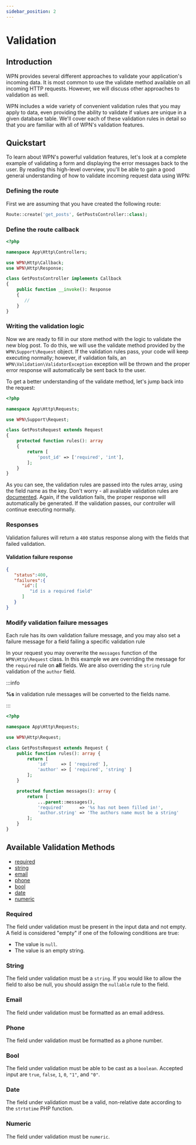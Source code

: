 ```yaml
---
sidebar_position: 2
---
```

# Validation

## Introduction 
WPN provides several different approaches to validate your application's incoming data. 
It is most common to use the validate method available on all incoming HTTP requests. 
However, we will discuss other approaches to validation as well.

WPN includes a wide variety of convenient validation rules that you may apply to data, 
even providing the ability to validate if values are unique in a given database table. 
We'll cover each of these validation rules in detail so that you are familiar with all of WPN's validation features.

## Quickstart

To learn about WPN's powerful validation features, let's look at a complete example of validating a form 
and displaying the error messages back to the user. By reading this high-level overview, 
you'll be able to gain a good general understanding of how to validate incoming request data using WPN:

### Defining the route

First we are assuming that you have created the following route:

```php 
Route::create('get_posts', GetPostsController::class);
```

### Define the route callback

```php
<?php

namespace App\Http\Controllers;

use WPN\Http\Callback;
use WPN\Http\Response;

class GetPostsController implements Callback
{
    public function __invoke(): Response
    {
       //
    }
}
```

### Writing the validation logic
Now we are ready to fill in our store method with the logic to validate the new blog post. 
To do this, we will use the validate method provided by the `WPN\Support\Request` object. 
If the validation rules pass, your code will keep executing normally; however, 
if validation fails, an `WPN\Validation\ValidatorException` exception will be thrown 
and the proper error response will automatically be sent back to the user.

To get a better understanding of the validate method, let's jump back into the request:

```php title="GetPostsRequest.php"
<?php

namespace App\Http\Requests;

use WPN\Support\Request;

class GetPostsRequest extends Request
{
    protected function rules(): array
    {
        return [
            'post_id' => ['required', 'int'],
        ];
    }
}
```

As you can see, the validation rules are passed into the rules array, using the field name as the key. 
Don't worry - all available validation rules are [documented](/docs/ajax/validation#available-validation-methods). Again, if the validation fails, the proper response will 
automatically be generated. If the validation passes, our controller will continue executing normally.

### Responses

Validation failures will return a `400` status response along with the fields that failed validation.

#### Validation failure response

```json
{
   "status":400,
   "failures":{
      "id":[
         "id is a required field"
      ]
   }
}
```

### Modify validation failure messages

Each rule has its own validation failure message, and you may also set a failure message for a field failing a specific
validation rule

In your request you may overwrite the `messages` function of the `WPN\Http\Request` class. In this example we are overriding
the message for the `required` rule on **all** fields. We are also overriding the `string` rule validation of the `author`
field.

:::info

**%s** in validation rule messages will be converted to the fields name.

:::

```php title="GetPostsRequest.php"
<?php

namespace App\Http\Requests;

use WPN\Http\Request;

class GetPostsRequest extends Request {
	public function rules(): array {
		return [
			'id'     => [ 'required' ],
			'author' => [ 'required', 'string' ]
		];
	}

	protected function messages(): array {
		return [
			...parent::messages(),
			'required'      => '%s has not been filled in!',
			'author.string' => 'The authors name must be a string'
		];
	}
}
```

## Available Validation Methods

- [required](/docs/ajax/validation#required)
- [string](/docs/ajax/validation#string)
- [email](/docs/ajax/validation#email)
- [phone](/docs/ajax/validation#phone)
- [bool](/docs/ajax/validation#bool)
- [date](/docs/ajax/validation#date)
- [numeric](/docs/ajax/validation#number)

### Required

The field under validation must be present in the input data and not empty. A field is considered "empty" if one of the following conditions are true:

- The value is `null`.
- The value is an empty string.

### String

The field under validation must be a `string`. If you would like to allow the field to also be null, you should assign the `nullable` rule to the field.

### Email

The field under validation must be formatted as an email address.

### Phone

The field under validation must be formatted as a phone number.

### Bool

The field under validation must be able to be cast as a `boolean`. Accepted input are `true`, `false`, `1`, `0`, `"1"`, and `"0"`.

### Date

The field under validation must be a valid, non-relative date according to the `strtotime` PHP function.

### Numeric

The field under validation must be `numeric`.